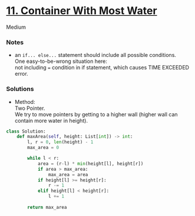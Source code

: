 # [11. Container With Most Water](https://leetcode.com/problems/container-with-most-water/description/?envType=study-plan-v2&envId=top-interview-150)

Medium

### Notes

- an `if... else...` statement should include all possible conditions.\
  One easy-to-be-wrong situation here:\
  not including `=` condition in if statement, which causes TIME EXCEEDED error.

### Solutions

- Method:\
  Two Pointer.\
  We try to move pointers by getting to a higher wall (higher wall can contain more water in height).
```python
class Solution:
    def maxArea(self, height: List[int]) -> int:
        l, r = 0, len(height) - 1
        max_area = 0

        while l < r:
            area = (r-l) * min(height[l], height[r])
            if area > max_area:
                max_area = area
            if height[l] >= height[r]:
                r -= 1
            elif height[l] < height[r]:
                l += 1
        
        return max_area
```
